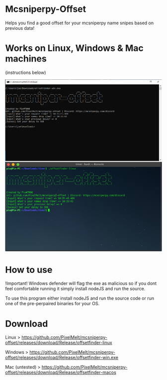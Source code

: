 # Mcsniperpy-Offset
Helps you find a good offset for your mcsniperpy name snipes based on previous data!

# Works on Linux, Windows & Mac machines

(instructions below)

![windows](https://raw.githubusercontent.com/PixelMelt/mcsniperpy-offset/main/assets/windows.png)
![unixlike](https://raw.githubusercontent.com/PixelMelt/mcsniperpy-offset/main/assets/unix-like.png)

# How to use

!Important! Windows defender will flag the exe as malicious so if you dont feel comfortable running it simply install nodeJS and run the source.

To use this program either install nodeJS and run the source code or run one of the pre-perpaired binaries for your OS.

# Download

Linux > https://github.com/PixelMelt/mcsniperpy-offset/releases/download/Release/offsetfinder-linux

Windows > https://github.com/PixelMelt/mcsniperpy-offset/releases/download/Release/offsetfinder-win.exe

Mac (untested) > https://github.com/PixelMelt/mcsniperpy-offset/releases/download/Release/offsetfinder-macos
